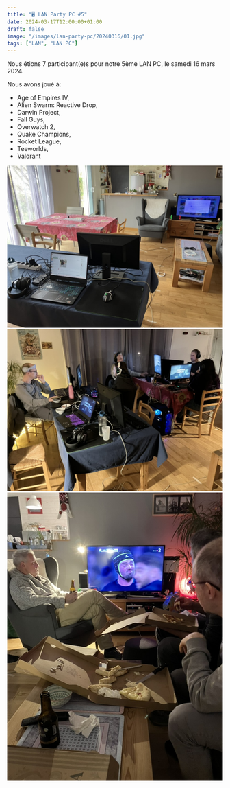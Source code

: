 ```yaml
---
title: "🖥️ LAN Party PC #5"
date: 2024-03-17T12:00:00+01:00
draft: false
image: "/images/lan-party-pc/20240316/01.jpg"
tags: ["LAN", "LAN PC"]
---
```


Nous étions 7 participant(e)s pour notre 5ème LAN PC, le samedi 16 mars 2024.

Nous avons joué à:

- Age of Empires IV,
- Alien Swarm: Reactive Drop,
- Darwin Project,
- Fall Guys,
- Overwatch 2,
- Quake Champions,
- Rocket League,
- Teeworlds,
- Valorant

![01](/images/lan-party-pc/20240316/01.jpg)
![02](/images/lan-party-pc/20240316/02.jpg)
![02](/images/lan-party-pc/20240316/03.jpg)

